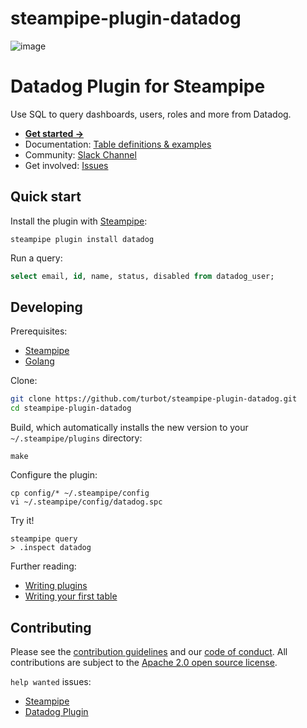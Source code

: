 # steampipe-plugin-datadog

![image](https://hub.steampipe.io/images/plugins/turbot/datadog-social-graphic.png)

# Datadog Plugin for Steampipe

Use SQL to query dashboards, users, roles and more from Datadog.

- **[Get started →](https://hub.steampipe.io/plugins/turbot/datadog)**
- Documentation: [Table definitions & examples](https://hub.steampipe.io/plugins/turbot/datadog/tables)
- Community: [Slack Channel](https://steampipe.io/community/join)
- Get involved: [Issues](https://github.com/turbot/steampipe-plugin-datadog/issues)

## Quick start

Install the plugin with [Steampipe](https://steampipe.io):

```shell
steampipe plugin install datadog
```

Run a query:

```sql
select email, id, name, status, disabled from datadog_user;
```

## Developing

Prerequisites:

- [Steampipe](https://steampipe.io/downloads)
- [Golang](https://golang.org/doc/install)

Clone:

```sh
git clone https://github.com/turbot/steampipe-plugin-datadog.git
cd steampipe-plugin-datadog
```

Build, which automatically installs the new version to your `~/.steampipe/plugins` directory:

```
make
```

Configure the plugin:

```
cp config/* ~/.steampipe/config
vi ~/.steampipe/config/datadog.spc
```

Try it!

```
steampipe query
> .inspect datadog
```

Further reading:

- [Writing plugins](https://steampipe.io/docs/develop/writing-plugins)
- [Writing your first table](https://steampipe.io/docs/develop/writing-your-first-table)

## Contributing

Please see the [contribution guidelines](https://github.com/turbot/steampipe/blob/main/CONTRIBUTING.md) and our [code of conduct](https://github.com/turbot/steampipe/blob/main/CODE_OF_CONDUCT.md). All contributions are subject to the [Apache 2.0 open source license](https://github.com/turbot/steampipe-plugin-datadog/blob/main/LICENSE).

`help wanted` issues:

- [Steampipe](https://github.com/turbot/steampipe/labels/help%20wanted)
- [Datadog Plugin](https://github.com/turbot/steampipe-plugin-datadog/labels/help%20wanted)

